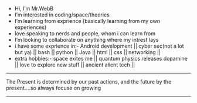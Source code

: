 - Hi, I’m Mr.WebB
- I’m interested in coding/space/theories
- I’m learning from exprience (basically learning from my own experiences)
- love speaking to nerds and people, whom i can learn from 
- I’m looking to collaborate on anything where my intrest lays
- i have some exprience in:-
Android development || cyber sec(not a lot but ya) || bash || python || Java || html || css || networking ||
- extra hobbies:-
space exites me || quantum physics releases dopamine || love to explore new stuff || ancient alient tech ||
*******************************************************************************************************************
The Present is determined by our past actions, and the future by the present....so always focuse on growing
*****************************************************************************************************************
<!---
Mr-Web8/Mr-Web8 is a ✨ special ✨ repository because its `README.md` (this file) appears on your GitHub profile.
You can click the Preview link to take a look at your changes.
--->
